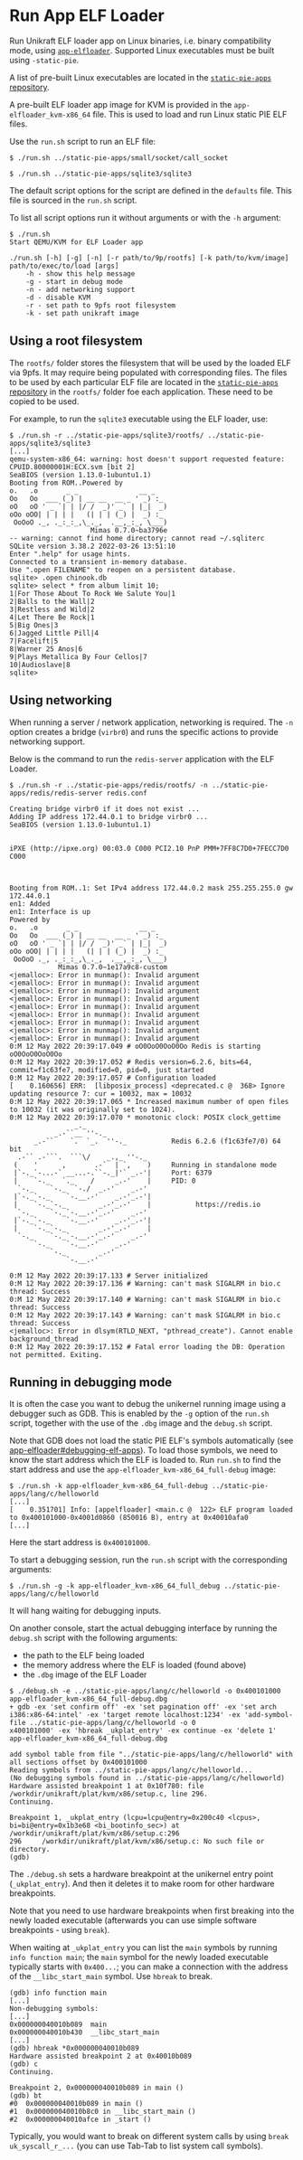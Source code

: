 # Run App ELF Loader

Run Unikraft ELF loader app on Linux binaries, i.e. binary compatibility mode, using [`app-elfloader`](https://github.com/unikraft/app-elfloader).
Supported Linux executables must be built using `-static-pie`.

A list of pre-built Linux executables are located in the [`static-pie-apps` repository](https://github.com/unikraft/static-pie-apps).

A pre-built ELF loader app image for KVM is provided in the `app-elfloader_kvm-x86_64` file.
This is used to load and run Linux static PIE ELF files.

Use the `run.sh` script to run an ELF file:

```console
$ ./run.sh ../static-pie-apps/small/socket/call_socket

$ ./run.sh ../static-pie-apps/sqlite3/sqlite3
```

The default script options for the script are defined in the `defaults` file.
This file is sourced in the `run.sh` script.

To list all script options run it without arguments or with the `-h` argument:

```console
$ ./run.sh
Start QEMU/KVM for ELF Loader app

./run.sh [-h] [-g] [-n] [-r path/to/9p/rootfs] [-k path/to/kvm/image] path/to/exec/to/load [args]
    -h - show this help message
    -g - start in debug mode
    -n - add networking support
    -d - disable KVM
    -r - set path to 9pfs root filesystem
    -k - set path unikraft image
```

## Using a root filesystem

The `rootfs/` folder stores the filesystem that will be used by the loaded ELF via 9pfs.
It may require being populated with corresponding files.
The files to be used by each particular ELF file are located in the [`static-pie-apps` repository](https://github.com/unikraft/static-pie-apps) in the `rootfs/` folder foe each application.
These need to be copied to be used.

For example, to run the `sqlite3` executable using the ELF loader, use:

```console
$ ./run.sh -r ../static-pie-apps/sqlite3/rootfs/ ../static-pie-apps/sqlite3/sqlite3
[...]
qemu-system-x86_64: warning: host doesn't support requested feature: CPUID.80000001H:ECX.svm [bit 2]
SeaBIOS (version 1.13.0-1ubuntu1.1)
Booting from ROM..Powered by
o.   .o       _ _               __ _
Oo   Oo  ___ (_) | __ __  __ _ ' _) :_
oO   oO ' _ `| | |/ /  _)' _` | |_|  _)
oOo oOO| | | | |   (| | | (_) |  _) :_
 OoOoO ._, ._:_:_,\_._,  .__,_:_, \___)
                    Mimas 0.7.0~ba3796e
-- warning: cannot find home directory; cannot read ~/.sqliterc
SQLite version 3.38.2 2022-03-26 13:51:10
Enter ".help" for usage hints.
Connected to a transient in-memory database.
Use ".open FILENAME" to reopen on a persistent database.
sqlite> .open chinook.db
sqlite> select * from album limit 10;
1|For Those About To Rock We Salute You|1
2|Balls to the Wall|2
3|Restless and Wild|2
4|Let There Be Rock|1
5|Big Ones|3
6|Jagged Little Pill|4
7|Facelift|5
8|Warner 25 Anos|6
9|Plays Metallica By Four Cellos|7
10|Audioslave|8
sqlite>
```

## Using networking

When running a server / network application, networking is required.
The `-n` option creates a bridge (`virbr0`) and runs the specific actions to provide networking support.

Below is the command to run the `redis-server` application with the ELF Loader.

```console
$ ./run.sh -r ../static-pie-apps/redis/rootfs/ -n ../static-pie-apps/redis/redis-server redis.conf

Creating bridge virbr0 if it does not exist ...
Adding IP address 172.44.0.1 to bridge virbr0 ...
SeaBIOS (version 1.13.0-1ubuntu1.1)


iPXE (http://ipxe.org) 00:03.0 C000 PCI2.10 PnP PMM+7FF8C7D0+7FECC7D0 C000



Booting from ROM..1: Set IPv4 address 172.44.0.2 mask 255.255.255.0 gw 172.44.0.1
en1: Added
en1: Interface is up
Powered by
o.   .o       _ _               __ _
Oo   Oo  ___ (_) | __ __  __ _ ' _) :_
oO   oO ' _ `| | |/ /  _)' _` | |_|  _)
oOo oOO| | | | |   (| | | (_) |  _) :_
 OoOoO ._, ._:_:_,\_._,  .__,_:_, \___)
            Mimas 0.7.0~1e17a9c8-custom
<jemalloc>: Error in munmap(): Invalid argument
<jemalloc>: Error in munmap(): Invalid argument
<jemalloc>: Error in munmap(): Invalid argument
<jemalloc>: Error in munmap(): Invalid argument
<jemalloc>: Error in munmap(): Invalid argument
<jemalloc>: Error in munmap(): Invalid argument
<jemalloc>: Error in munmap(): Invalid argument
<jemalloc>: Error in munmap(): Invalid argument
<jemalloc>: Error in munmap(): Invalid argument
0:M 12 May 2022 20:39:17.049 # oO0OoO0OoO0Oo Redis is starting oO0OoO0OoO0Oo
0:M 12 May 2022 20:39:17.052 # Redis version=6.2.6, bits=64, commit=f1c63fe7, modified=0, pid=0, just started
0:M 12 May 2022 20:39:17.057 # Configuration loaded
[    0.160656] ERR:  [libposix_process] <deprecated.c @  368> Ignore updating resource 7: cur = 10032, max = 10032
0:M 12 May 2022 20:39:17.065 * Increased maximum number of open files to 10032 (it was originally set to 1024).
0:M 12 May 2022 20:39:17.070 * monotonic clock: POSIX clock_gettime
                _._
           _.-``__ ''-._
      _.-``    `.  `_.  ''-._           Redis 6.2.6 (f1c63fe7/0) 64 bit
  .-`` .-```.  ```\/    _.,_ ''-._
 (    '      ,       .-`  | `,    )     Running in standalone mode
 |`-._`-...-` __...-.``-._|'` _.-'|     Port: 6379
 |    `-._   `._    /     _.-'    |     PID: 0
  `-._    `-._  `-./  _.-'    _.-'
 |`-._`-._    `-.__.-'    _.-'_.-'|
 |    `-._`-._        _.-'_.-'    |           https://redis.io
  `-._    `-._`-.__.-'_.-'    _.-'
 |`-._`-._    `-.__.-'    _.-'_.-'|
 |    `-._`-._        _.-'_.-'    |
  `-._    `-._`-.__.-'_.-'    _.-'
      `-._    `-.__.-'    _.-'
          `-._        _.-'
              `-.__.-'

0:M 12 May 2022 20:39:17.133 # Server initialized
0:M 12 May 2022 20:39:17.136 # Warning: can't mask SIGALRM in bio.c thread: Success
0:M 12 May 2022 20:39:17.140 # Warning: can't mask SIGALRM in bio.c thread: Success
0:M 12 May 2022 20:39:17.143 # Warning: can't mask SIGALRM in bio.c thread: Success
<jemalloc>: Error in dlsym(RTLD_NEXT, "pthread_create"). Cannot enable background_thread
0:M 12 May 2022 20:39:17.152 # Fatal error loading the DB: Operation not permitted. Exiting.
```

## Running in debugging mode

It is often the case you want to debug the unikernel running image using a debugger such as GDB.
This is enabled by the `-g` option of the `run.sh` script, together with the use of the `.dbg` image and the `debug.sh` script.

Note that GDB does not load the static PIE ELF's symbols automatically (see [app-elfloader#debugging-elf-apps](https://github.com/unikraft/app-elfloader/blob/lyon-hackathon/README.md#debugging-elf-apps)).
To load those symbols, we need to know the start address which the ELF is loaded to.
Run `run.sh` to find the start address and use the `app-elfloader_kvm-x86_64_full-debug` image:

```console
$ ./run.sh -k app-elfloader_kvm-x86_64_full-debug ../static-pie-apps/lang/c/helloworld
[...]
[    0.351701] Info: [appelfloader] <main.c @  122> ELF program loaded to 0x400101000-0x4001d0860 (850016 B), entry at 0x40010afa0
[...]
```

Here the start address is `0x400101000`.

To start a debugging session, run the `run.sh` script with the corresponding arguments:

```console
$ ./run.sh -g -k app-elfloader_kvm-x86_64_full_debug ../static-pie-apps/lang/c/helloworld
```

It will hang waiting for debugging inputs.

On another console, start the actual debugging interface by running the `debug.sh` script with the following arguments:

* the path to the ELF being loaded
* the memory address where the ELF is loaded (found above)
* the `.dbg` image of the ELF Loader

```console
$ ./debug.sh -e ../static-pie-apps/lang/c/helloworld -o 0x400101000 app-elfloader_kvm-x86_64_full-debug.dbg
+ gdb -ex 'set confirm off' -ex 'set pagination off' -ex 'set arch i386:x86-64:intel' -ex 'target remote localhost:1234' -ex 'add-symbol-file ../static-pie-apps/lang/c/helloworld -o 0
x400101000' -ex 'hbreak _ukplat_entry' -ex continue -ex 'delete 1' app-elfloader_kvm-x86_64_full-debug.dbg

add symbol table from file "../static-pie-apps/lang/c/helloworld" with all sections offset by 0x400101000
Reading symbols from ../static-pie-apps/lang/c/helloworld...
(No debugging symbols found in ../static-pie-apps/lang/c/helloworld)
Hardware assisted breakpoint 1 at 0x10f780: file /workdir/unikraft/plat/kvm/x86/setup.c, line 296.
Continuing.

Breakpoint 1, _ukplat_entry (lcpu=lcpu@entry=0x200c40 <lcpus>, bi=bi@entry=0x1b3e68 <bi_bootinfo_sec>) at /workdir/unikraft/plat/kvm/x86/setup.c:296
296     /workdir/unikraft/plat/kvm/x86/setup.c: No such file or directory.
(gdb)
```

The `./debug.sh` sets a hardware breakpoint at the unikernel entry point (`_ukplat_entry`).
And then it deletes it to make room for other hardware breakpoints.

Note that you need to use hardware breakpoints when first breaking into the newly loaded executable (afterwards you can use simple software breakpoints - using `break`).

When waiting at `_ukplat_entry` you can list the `main` symbols by running `info function main`;
the `main` symbol for the newly loaded executable typically starts with `0x400...`;
you can make a connection with the address of the `__libc_start_main` symbol.
Use `hbreak` to break.

```console
(gdb) info function main
[...]
Non-debugging symbols:
[...]
0x000000040010b089  main
0x000000040010b430  __libc_start_main
[...]
(gdb) hbreak *0x000000040010b089
Hardware assisted breakpoint 2 at 0x40010b089
(gdb) c
Continuing.

Breakpoint 2, 0x000000040010b089 in main ()
(gdb) bt
#0  0x000000040010b089 in main ()
#1  0x000000040010b8c0 in __libc_start_main ()
#2  0x000000040010afce in _start ()
```

Typically, you would want to break on different system calls by using `break uk_syscall_r_...` (you can use Tab-Tab to list system call symbols).
